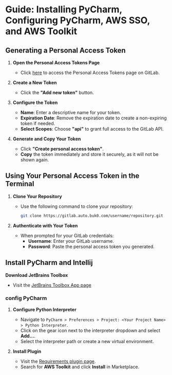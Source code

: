 # Guide: Installing PyCharm, Configuring PyCharm, AWS SSO, and AWS Toolkit

## Generating a Personal Access Token

1. **Open the Personal Access Tokens Page**
   - Click [here](https://gitlab.auto.buk0.com/-/user_settings/personal_access_tokens) to access the Personal Access Tokens page on GitLab.


2. **Create a New Token**
   - Click the **"Add new token"** button.

3. **Configure the Token**
   - **Name**: Enter a descriptive name for your token.
   - **Expiration Date**: Remove the expiration date to create a non-expiring token if needed.
   - **Select Scopes**: Choose **"api"** to grant full access to the GitLab API.

4. **Generate and Copy Your Token**
   - Click **"Create personal access token"**.
   - **Copy** the token immediately and store it securely, as it will not be shown again.

## Using Your Personal Access Token in the Terminal

1. **Clone Your Repository**
   - Use the following command to clone your repository:
     ```sh
     git clone https://gitlab.auto.buk0.com/username/repository.git
     ```

2. **Authenticate with Your Token**
   - When prompted for your GitLab credentials:
     - **Username**: Enter your GitLab username.
     - **Password**: Paste the personal access token you generated.


##

## Install PyCharm and Intellij
**Download JetBrains Toolbox**
   - Visit the [JetBrains Toolbox App page](https://www.jetbrains.com/toolbox-app/)

### config PyCharm
1. **Configure Python Interpreter**
   - Navigate to `PyCharm > Preferences > Project: <Your Project Name> > Python Interpreter`.
   - Click on the gear icon next to the interpreter dropdown and select **Add...**.
   - Select the interpreter path or create a new virtual environment.

3. **Install Plugin**
   - Visit the [Requirements plugin page](https://plugins.jetbrains.com/plugin/10837-requirements/versions#tabs).
   - Search for **AWS Toolkit** and click **Install** in Marketplace.
